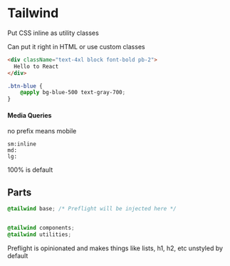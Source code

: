 # Tailwind

Put CSS inline as utility classes

Can put it right in HTML or use custom classes

```html
<div className="text-4xl block font-bold pb-2">
  Hello to React
</div>
```

```css
.btn-blue {
	@apply bg-blue-500 text-gray-700;
}
```

#### Media Queries

no prefix means mobile

```
sm:inline
md:
lg:
```

100% is default

## Parts

```css
@tailwind base; /* Preflight will be injected here */


@tailwind components;
@tailwind utilities;
```

Preflight is opinionated and makes things like lists, h1, h2, etc unstyled by default